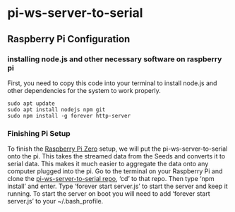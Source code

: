 # pi-ws-server-to-serial

## Raspberry Pi Configuration
### installing node.js and other necessary software on raspberry pi
First, you need to copy this code into your terminal to install node.js and other dependencies for the system to work properly. 
```
sudo apt update
sudo apt install nodejs npm git
sudo npm install -g forever http-server
```


### Finishing Pi Setup
To finish the [Raspberry Pi Zero](https://www.raspberrypi.com/products/raspberry-pi-zero/) setup, we will put the pi-ws-server-to-serial onto the pi. This takes the streamed data from the Seeds and  converts it to serial data. This makes it much easier to aggregate the data onto any computer plugged into the pi. Go to the terminal on your Raspberry Pi and clone the [pi-ws-server-to-serial repo](https://github.com/Mesquite-Mocap/pi-ws-server-to-serial), ‘cd’ to that repo. Then type ‘npm install’ and enter. Type ‘forever start server.js’ to start the server and keep it running. To start the server on boot you will need to add ‘forever start server.js’ to your ~/.bash_profile.
